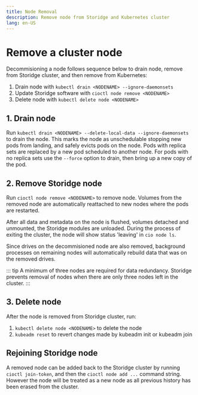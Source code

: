```yaml
---
title: Node Removal
description: Remove node from Storidge and Kubernetes cluster
lang: en-US
---
```


# Remove a cluster node

Decommisioning a node follows sequence below to drain node, remove from Storidge cluster, and then remove from Kubernetes:
1. Drain node with `kubectl drain <NODENAME> --ignore-daemonsets`
2. Update Storidge software with `cioctl node remove <NODENAME>`
3. Delete node with `kubectl delete node <NODENAME>`

## 1. Drain node

Run `kubectl drain <NODENAME> --delete-local-data --ignore-daemonsets` to drain the node. This marks the node as unschedulable stopping new pods from landing, and safely evicts pods on the node. Pods with replica sets are replaced by a new pod scheduled to another node. For pods with no replica sets use the `--force` option to drain, then bring up a new copy of the pod.

## 2. Remove Storidge node

Run `cioctl node remove <NODENAME>` to remove node. Volumes from the removed node are automatically reattached to new nodes where the pods are restarted.

After all data and metadata on the node is flushed, volumes detached and unmounted, the Storidge modules are unloaded. During the process of exiting the cluster, the node will show status 'leaving' in `cio node ls`.

Since drives on the decommisioned node are also removed, background processes on remaining nodes will automatically rebuild data that was on the removed drives.

::: tip
A minimum of three nodes are required for data redundancy. Storidge prevents removal of nodes when there are only three nodes left in the cluster.
:::

## 3. Delete node

After the node is removed from Storidge cluster, run:
1. `kubectl delete node <NODENAME>` to delete the node
2. `kubeadm reset` to revert changes made by kubeadm init or kubeadm join

## Rejoining Storidge node

A removed node can be added back to the Storidge cluster by running `cioctl join-token`, and then the `cioctl node add ...` command string. However the node will be treated as a new node as all previous history has been erased from the cluster.
